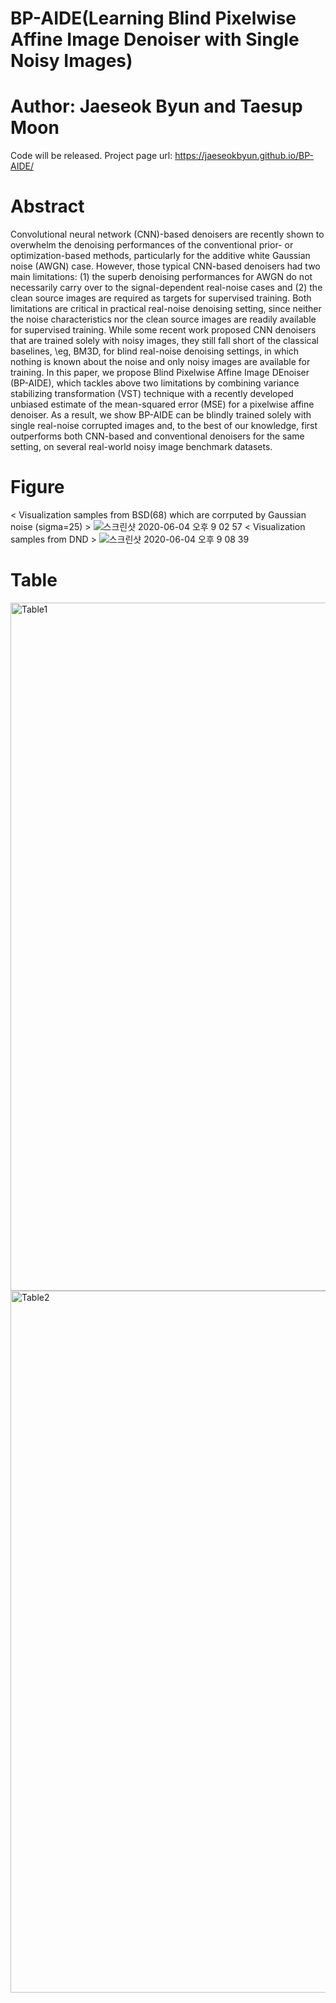 # BP-AIDE(Learning Blind Pixelwise Affine Image Denoiser with Single Noisy Images)

# Author: Jaeseok Byun and Taesup Moon
Code will be released.
Project page url: https://jaeseokbyun.github.io/BP-AIDE/

# Abstract

 Convolutional neural network (CNN)-based denoisers are recently shown to overwhelm the denoising performances 
 of the conventional prior- or optimization-based methods, particularly for the additive white Gaussian noise (AWGN) case. 
 However, those typical CNN-based denoisers had two main limitations: (1) the superb denoising performances for AWGN do not
 necessarily carry over to the signal-dependent real-noise cases and (2) the clean source images are required as targets for
 supervised training.  Both limitations are critical in practical real-noise denoising setting, since neither the noise 
 characteristics nor the clean source images are readily available for supervised training. While some recent work proposed
 CNN denoisers that are trained solely with noisy images, they still fall short of the classical baselines, \eg, BM3D,
 for blind real-noise denoising settings, in which nothing is known about the noise and only noisy images are available 
 for training. In this paper, we propose Blind Pixelwise Affine Image DEnoiser (BP-AIDE), which tackles above two limitations
 by combining variance stabilizing transformation (VST) technique with a recently developed unbiased estimate of the 
 mean-squared error (MSE) for a pixelwise affine denoiser. As a result, we show BP-AIDE can be blindly trained solely
 with single real-noise corrupted images and, to the best of our knowledge, first outperforms both CNN-based and 
 conventional denoisers for the same setting, on several real-world noisy image benchmark datasets. 


# Figure
< Visualization samples from BSD(68) which are corrputed by Gaussian noise (sigma=25) >
![스크린샷 2020-06-04 오후 9 02 57](https://user-images.githubusercontent.com/31755186/83754670-4c6a3700-a6a7-11ea-9b74-8da157981baf.png)
< Visualization samples from DND >
![스크린샷 2020-06-04 오후 9 08 39](https://user-images.githubusercontent.com/31755186/83754858-9bb06780-a6a7-11ea-8d3b-8cd97c00a83c.png)



# Table
<img width="1101" alt="Table1" src="https://user-images.githubusercontent.com/31755186/83738856-cabadf00-a68f-11ea-973b-bd22bf208f8f.png">
 <img width="1123" alt="Table2" src="https://user-images.githubusercontent.com/31755186/83738841-c5f62b00-a68f-11ea-8bcf-5fecdc86d625.png">

